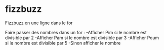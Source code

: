 # fizzbuzz

Fizzbuzz en une ligne dans le for

Faire passer des nombres dans un for :
-Afficher Pim si le nombre est divisible par 2
-Afficher Pam si le nombre est divisible par 3
-Afficher Poum si le nombre est divisible par 5
-Sinon afficher le nombre

